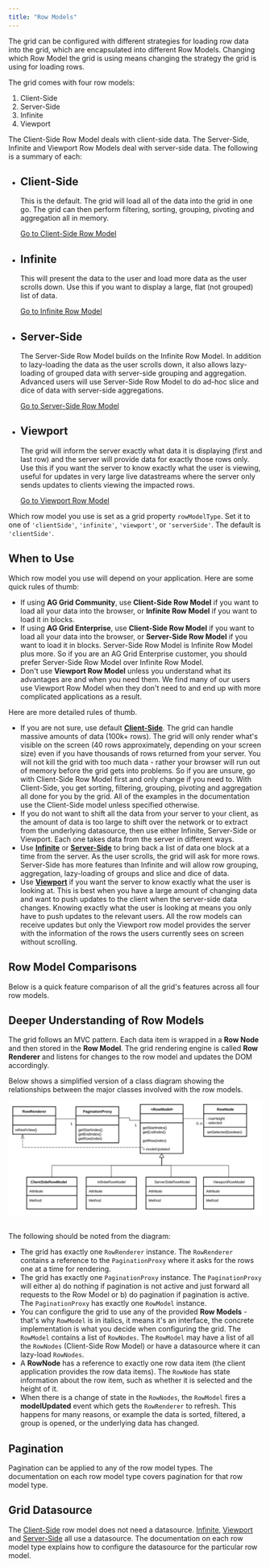 ```yaml
---
title: "Row Models"
---
```


The grid can be configured with different strategies for loading row data into the grid, which are
encapsulated into different Row Models. Changing which Row Model the grid is using means changing
the strategy the grid is using for loading rows.

The grid comes with four row models:

1. Client-Side
1. Server-Side
1. Infinite
1. Viewport

The Client-Side Row Model deals with client-side data. The Server-Side, Infinite and Viewport Row Models
deal with server-side data. The following is a summary of each:

<ul>
    <li>
        <h2>Client-Side</h2>
        <p>
            This is the default. The grid will load all of the data into the grid in one go.
            The grid can then perform filtering, sorting, grouping, pivoting and aggregation all in memory.
        </p>
        <a href="../client-side-model/">Go to Client-Side Row Model</a>
    </li>
    <li>
        <h2>Infinite</h2>
        <p>
            This will present the data to the user and load more data as the user scrolls down. Use this if you want to display a large, flat (not grouped) list of data.
        </p>
        <a href="../infinite-scrolling/">Go to Infinite Row Model</a>
    </li>
    <li>
        <h2>Server-Side<enterprise-icon></enterprise-icon></h2>
        <p>
            The Server-Side Row Model builds on the Infinite Row Model. In addition to lazy-loading the data as the user scrolls down, it also allows lazy-loading of grouped data with server-side grouping and aggregation. Advanced users will use Server-Side Row Model to do ad-hoc slice and dice of data with server-side aggregations.
        </p>
        <a href="../server-side-model/">Go to Server-Side Row Model</a>
    </li>
        <li>
        <h2>Viewport<enterprise-icon></enterprise-icon></h2>
        <p>
            The grid will inform the server exactly what data it is displaying (first and last row) and the server will provide data for exactly those rows only. Use this if you want the server to know exactly what the user is viewing, useful for updates in very large live datastreams where the server only sends updates to clients viewing the impacted rows.
        </p>
        <a href="../viewport/">Go to Viewport Row Model</a>
    </li>
</ul>

Which row model you use is set as a grid property `rowModelType`. Set it to one of `'clientSide'`,
`'infinite'`, `'viewport'`, or `'serverSide'`. The default is `'clientSide'`.

## When to Use

Which row model you use will depend on your application. Here are some quick rules of thumb:

- If using **AG Grid Community**, use **Client-Side Row Model** if you want to load all your data into the browser, or **Infinite Row Model** if you want to load it in blocks.
- If using **AG Grid Enterprise**, use **Client-Side Row Model** if you want to load all your data into the browser, or **Server-Side Row Model** if you want to load it in blocks. Server-Side Row Model is Infinite Row Model plus more. So if you are an AG Grid Enterprise customer, you should prefer Server-Side Row Model over Infinite Row Model.
- Don't use **Viewport Row Model** unless you understand what its advantages are and when you need them. We find many of our users use Viewport Row Model when they don't need to and end up with more complicated applications as a result.

Here are more detailed rules of thumb.

- If you are not sure, use default **[Client-Side](../client-side-model/)**. The grid can handle massive amounts of data (100k+ rows). The grid will only render what's visible on the screen (40 rows approximately, depending on your screen size) even if you have thousands of rows returned from your server. You will not kill the grid with too much data - rather your browser will run out of memory before the grid gets into problems. So if you are unsure, go with Client-Side Row Model first and only change if you need to. With Client-Side, you get sorting, filtering, grouping, pivoting and aggregation all done for you by the grid. All of the examples in the documentation use the Client-Side model unless specified otherwise.
- If you do not want to shift all the data from your server to your client, as the amount of data is too large to shift over the network or to extract from the underlying datasource, then use either Infinite, Server-Side or Viewport. Each one takes data from the server in different ways.
- Use **[Infinite](../infinite-scrolling/)** or **[Server-Side](../server-side-model/)** to bring back a list of data one block at a time from the server. As the user scrolls, the grid will ask for more rows. Server-Side has more features than Infinite and will allow row grouping, aggregation, lazy-loading of groups and slice and dice of data.
- Use **[Viewport](../viewport/)** if you want the server to know exactly what the user is looking at. This is best when you have a large amount of changing data and want to push updates to the client when the server-side data changes. Knowing exactly what the user is looking at means you only have to push updates to the relevant users. All the row models can receive updates but only the Viewport row model provides the server with the information of the rows the users currently sees on screen without scrolling.

## Row Model Comparisons

Below is a quick feature comparison of all the grid's features across all four row models.

<matrix-table src='row-models/resources/row-models.json' rootnode='features' columns='{ "feature": "Feature", "clientSide": "Client-Side", "infinite": "Infinite", "serverSide": "Server-Side", "viewport": "Viewport" }'></matrix-table>

## Deeper Understanding of Row Models

The grid follows an MVC pattern. Each data item is wrapped in a **Row Node** and then
stored in the **Row Model**. The grid rendering engine is called **Row Renderer** and
listens for changes to the row model and updates the DOM accordingly.

Below shows a simplified version of a class diagram showing the relationships between
the major classes involved with the row models.

<img src="resources/row-models.svg" alt="Diagram of Major Classes involved with the Row Models" style="max-width: 100%; margin-bottom: 1rem;" />

The following should be noted from the diagram:

- The grid has exactly one `RowRenderer` instance. The `RowRenderer` contains a reference to the `PaginationProxy` where it asks for the rows one at a time for rendering.
- The grid has exactly one `PaginationProxy` instance. The `PaginationProxy` will either a) do nothing if pagination is not active and just forward all requests to the Row Model or b) do pagination if pagination is active. The `PaginationProxy` has exactly one `RowModel` instance.
- You can configure the grid to use any of the provided **Row Models** - that's why `RowModel` is in italics, it means it's an interface, the concrete implementation is what you decide when configuring the grid. The `RowModel` contains a list of `RowNodes`. The `RowModel` may have a list of all the `RowNodes` (Client-Side Row Model) or have a datasource where it can lazy-load `RowNodes`.
- A **RowNode** has a reference to exactly one row data item (the client application provides the row data items). The `RowNode` has state information about the row item, such as whether it is selected and the height of it.
- When there is a change of state in the `RowNodes`, the `RowModel` fires a **modelUpdated** event which gets the `RowRenderer` to refresh. This happens for many reasons, or example the data is sorted, filtered, a group is opened, or the underlying data has changed.

## Pagination

Pagination can be applied to any of the row model types. The documentation on each row model type covers pagination for that row model type.

## Grid Datasource

The [Client-Side](../client-side-model/) row model does not need a datasource. [Infinite](../infinite-scrolling/), [Viewport](../viewport/) and [Server-Side](../server-side-model/) all use a datasource. The documentation on each row model type explains how to configure the datasource for the particular row model.

